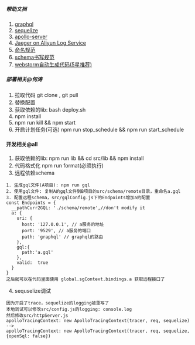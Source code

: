 ##### 帮助文档
1. <a href="https://graphql.org" target="_blank">graphql</a>
2. <a href="http://docs.sequelizejs.com/" target="_blank">sequelize</a>
3. <a href="https://www.apollographql.com/docs/apollo-server/" target="_blank">apollo-server</a>
5. <a href="https://github.com/aliyun/aliyun-log-jaeger/blob/master/README_CN.md#%E9%94%99%E8%AF%AF%E8%AF%8A%E6%96%AD" target="_blank">Jaeger on Aliyun Log Service</a>
6. <a href='./doc/name.md'>命名规范</a>
7. <a href='./doc/schema.md'>schema书写规范</a>
8. <a href='./doc/webstorm.md'>webstorm自动生成代码(5星推荐)</a>

##### 部署相关@何涛
1. 拉取代码 git clone , git pull
2. 替换配置
3. 获取依赖的lib: bash deploy.sh
4. npm install
5. npm run kill && npm start
6. 开启计划任务(可选) npm run stop_schedule && npm run start_schedule

#### 开发相关@all
1. 获取依赖的lib: npm run lib && cd src/lib && npm install
2. 代码格式化 npm run format(必须执行)
3. 远程依赖schema
```
1. 生成gql文件(A项目): npm run gql
2. 使用gql文件: 复制A的gql文件到B项目的src/schema/remote目录，重命名a.gql
3. 配置远程schema，src/gqlConfig.js下的Endpoints增加a的配置
const Endpoints = {
  __pathCurr2GQL: './schema/remote',//don't modify it
  a: {
    uri: {
      host: '127.0.0.1', // a服务的地址
      port: '9529', // a服务的端口
      path: 'graphql' // graphql的路由
    },
    gql:{
      path:'a.gql'
    },
    valid:  true
  }
}
之后就可以在代码里面使用 global.sgContext.bindings.a 获取远程接口了
```
4. sequselize调试
```
因为开启了trace，sequelize的logging被重写了
本地调试可以修改src/config.js的logging: console.log
然后修改src/httpServer.js 
apolloTracingContext: new ApolloTracingContext(tracer, req, sequelize)
-->
apolloTracingContext: new ApolloTracingContext(tracer, req, sequelize, {openSql: false})
```






















